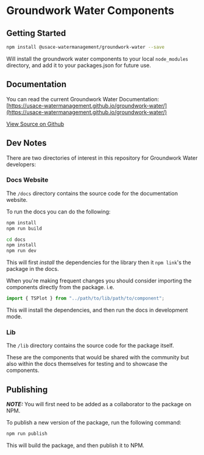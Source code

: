 # Groundwork Water Components 

## Getting Started
```bash
npm install @usace-watermanagement/groundwork-water --save
```
Will install the groundwork water components to your local `node_modules` directory, and add it to your packages.json for future use.

## Documentation
You can read the current Groundwork Water Documentation:  
[https://usace-watermanagement.github.io/groundwork-water/](https://usace-watermanagement.github.io/groundwork-water/)


[View Source on Github](https://github.com/USACE-WaterManagement/groundwork-water)

## Dev Notes

There are two directories of interest in this repository for Groundwork Water developers:

### Docs Website

The `/docs` directory contains the source code for the documentation website.

To run the docs you can do the following:
```bash
npm install
npm run build

cd docs
npm install
npm run dev
```
This will first *install* the dependencies for the library then it `npm link`'s the package in the docs. 

When you're making frequent changes you should consider importing the components directly from the package.
i.e.

```js
import { TSPlot } from "../path/to/lib/path/to/component";
```

This will install the dependencies, and then run the docs in development mode.




### Lib

The `/lib` directory contains the source code for the package itself.

These are the components that would be shared with the community but also within the docs themselves for testing and to showcase the components.


## Publishing
__*NOTE:*__ You will first need to be added as a collaborator to the package on NPM.

To publish a new version of the package, run the following command:
```bash
npm run publish
```
This will build the package, and then publish it to NPM.

